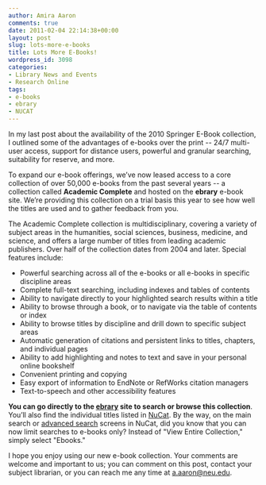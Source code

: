 ```yaml
---
author: Amira Aaron
comments: true
date: 2011-02-04 22:14:38+00:00
layout: post
slug: lots-more-e-books
title: Lots More E-Books!
wordpress_id: 3098
categories:
- Library News and Events
- Research Online
tags:
- e-books
- ebrary
- NUCAT
---
```


In my last post about the availability of the 2010 Springer E-Book collection, I outlined some of the advantages of e-books over the print -- 24/7 multi-user access, support for distance users, powerful and granular searching, suitability for reserve, and more.

To expand our e-book offerings, we’ve now leased access to a core collection of over 50,000 e-books from the past several years -- a collection called **Academic Complete** and hosted on the **ebrary** e-book site. We’re providing this collection on a trial basis this year to see how well the titles are used and to gather feedback from you.

The Academic Complete collection is multidisciplinary, covering a variety of subject areas in the humanities, social sciences, business, medicine, and science, and offers a large number of titles from leading academic publishers. Over half of the collection dates from 2004 and later. Special features include:

* Powerful searching across all of the e-books or all e-books in specific discipline areas
* Complete full-text searching, including indexes and tables of contents
* Ability to navigate directly to your highlighted search results within a title
* Ability to browse through a book, or to navigate via the table of contents or index
* Ability to browse titles by discipline and drill down to specific subject areas
* Automatic generation of citations and persistent links to titles, chapters, and individual pages
* Ability to add highlighting and notes to text and save in your personal online bookshelf
* Convenient printing and copying
* Easy export of information to EndNote or RefWorks citation managers
* Text-to-speech and other accessibility features

**You can go directly to the [ebrary](http://0-site.ebrary.com.ilsprod.lib.neu.edu/lib/northeastern) site to search or browse this collection**. You’ll also find the individual titles listed in [NuCat](http://nucat.lib.neu.edu/). By the way, on the main search or [advanced search](http://nucat.lib.neu.edu/search/X) screens in NuCat, did you know that you can now limit searches to e-books only? Instead of "View Entire Collection," simply select "Ebooks."

I hope you enjoy using our new e-book collection. Your comments are welcome and important to us; you can comment on this post, contact your subject librarian, or you can reach me any time at  [a.aaron@neu.edu](mailto:a.aaron@neu.edu).
